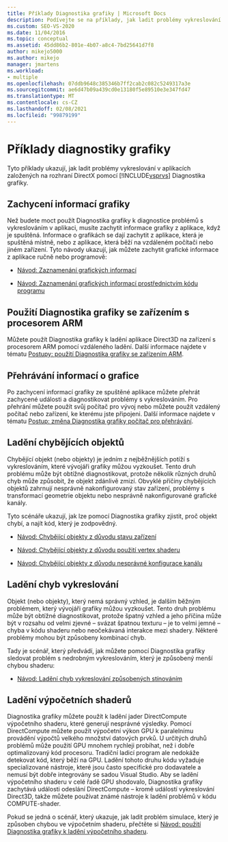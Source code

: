 ```yaml
---
title: Příklady Diagnostika grafiky | Microsoft Docs
description: Podívejte se na příklady, jak ladit problémy vykreslování v aplikacích založených na rozhraní DirectX pomocí Diagnostika grafiky sady Visual Studio.
ms.custom: SEO-VS-2020
ms.date: 11/04/2016
ms.topic: conceptual
ms.assetid: 45dd86b2-801e-4b07-a8c4-7bd25641d7f8
author: mikejo5000
ms.author: mikejo
manager: jmartens
ms.workload:
- multiple
ms.openlocfilehash: 07ddb9648c385346b7ff2cab2c082c5249317a3e
ms.sourcegitcommit: ae6d47b09a439cd0e13180f5e89510e3e347fd47
ms.translationtype: MT
ms.contentlocale: cs-CZ
ms.lasthandoff: 02/08/2021
ms.locfileid: "99879199"
---
```

# <a name="graphics-diagnostics-examples"></a>Příklady diagnostiky grafiky
Tyto příklady ukazují, jak ladit problémy vykreslování v aplikacích založených na rozhraní DirectX pomocí [!INCLUDE[vsprvs](../../code-quality/includes/vsprvs_md.md)] Diagnostika grafiky.

## <a name="capturing-graphics-information"></a>Zachycení informací grafiky
 Než budete moct použít Diagnostika grafiky k diagnostice problémů s vykreslováním v aplikaci, musíte zachytit informace grafiky z aplikace, když je spuštěná. Informace o grafikách se dají zachytit z aplikace, která je spuštěná místně, nebo z aplikace, která běží na vzdáleném počítači nebo jiném zařízení. Tyto návody ukazují, jak můžete zachytit grafické informace z aplikace ručně nebo programově:

- [Návod: Zaznamenání grafických informací](walkthrough-capturing-graphics-information.md)

- [Návod: Zaznamenání grafických informací prostřednictvím kódu programu](walkthrough-capturing-graphics-information-programmatically.md)

## <a name="use-graphics-diagnostics-with-an-arm-based-device"></a>Použití Diagnostika grafiky se zařízením s procesorem ARM
 Můžete použít Diagnostika grafiky k ladění aplikace Direct3D na zařízení s procesorem ARM pomocí vzdáleného ladění. Další informace najdete v tématu [Postupy: použití Diagnostika grafiky se zařízením ARM](graphics-diagnostics-examples.md).

## <a name="playing-back-graphics-information"></a>Přehrávání informací o grafice
 Po zachycení informací grafiky ze spuštěné aplikace můžete přehrát zachycené události a diagnostikovat problémy s vykreslováním. Pro přehrání můžete použít svůj počítač pro vývoj nebo můžete použít vzdálený počítač nebo zařízení, ke kterému jste připojeni. Další informace najdete v tématu [Postup: změna Diagnostika grafiky počítač pro přehrávání](how-to-change-the-graphics-diagnostics-playback-machine.md).

## <a name="debugging-missing-objects"></a>Ladění chybějících objektů
 Chybějící objekt (nebo objekty) je jedním z nejběžnějších potíží s vykreslováním, které vývojáři grafiky můžou vyzkoušet. Tento druh problému může být obtížné diagnostikovat, protože několik různých druhů chyb může způsobit, že objekt zdánlivě zmizí. Obvyklé příčiny chybějících objektů zahrnují nesprávně nakonfigurovaný stav zařízení, problémy s transformací geometrie objektu nebo nesprávně nakonfigurované grafické kanály.

 Tyto scénáře ukazují, jak lze pomocí Diagnostika grafiky zjistit, proč objekt chybí, a najít kód, který je zodpovědný.

- [Návod: Chybějící objekty z důvodu stavu zařízení](walkthrough-missing-objects-due-to-device-state.md)

- [Návod: Chybějící objekty z důvodu použití vertex shaderu](walkthrough-missing-objects-due-to-vertex-shading.md)

- [Návod: Chybějící objekty z důvodu nesprávné konfigurace kanálu](walkthrough-missing-objects-due-to-misconfigured-pipeline.md)

## <a name="debugging-rendering-errors"></a>Ladění chyb vykreslování
 Objekt (nebo objekty), který nemá správný vzhled, je dalším běžným problémem, který vývojáři grafiky můžou vyzkoušet. Tento druh problému může být obtížné diagnostikovat, protože špatný vzhled a jeho příčina může být v rozsahu od velmi zjevné – svázat špatnou texturu – je to velmi jemné – chyba v kódu shaderu nebo neočekávaná interakce mezi shadery. Některé problémy mohou být způsobeny kombinací chyb.

 Tady je scénář, který předvádí, jak můžete pomocí Diagnostika grafiky sledovat problém s nedrobným vykreslováním, který je způsobený menší chybou shaderu:

- [Návod: Ladění chyb vykreslování způsobených stínováním](walkthrough-debugging-rendering-errors-due-to-shading.md)

## <a name="debugging-compute-shaders"></a>Ladění výpočetních shaderů
 Diagnostika grafiky můžete použít k ladění jader DirectCompute výpočetního shaderu, které generují nesprávné výsledky. Pomocí DirectCompute můžete použít výpočetní výkon GPU k paralelnímu provádění výpočtů velkého množství datových prvků. U určitých druhů problémů může použití GPU mnohem rychleji probíhat, než i dobře optimalizovaný kód procesoru. Tradiční ladicí program ale nedokáže detekovat kód, který běží na GPU. Ladění tohoto druhu kódu vyžaduje specializované nástroje, které jsou často specifické pro dodavatele a nemusí být dobře integrovány se sadou Visual Studio. Aby se ladění výpočetního shaderu v celé řadě GPU shodovalo, Diagnostika grafiky zachytává události odeslání DirectCompute – kromě událostí vykreslování Direct3D, takže můžete používat známé nástroje k ladění problémů v kódu COMPUTE-shader.

 Pokud se jedná o scénář, který ukazuje, jak ladit problém simulace, který je způsoben chybou ve výpočetním shaderu, přečtěte si [Návod: použití Diagnostika grafiky k ladění výpočetního shaderu](walkthrough-using-graphics-diagnostics-to-debug-a-compute-shader.md).